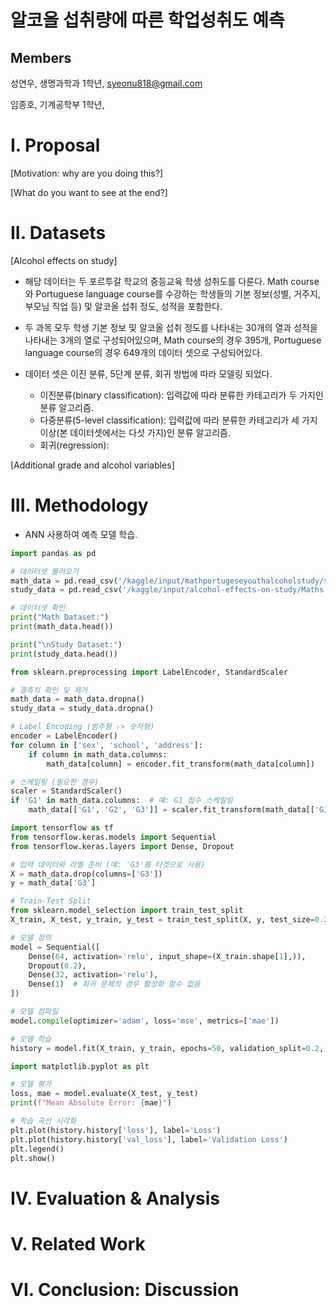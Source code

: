 # 알코올 섭취량에 따른 학업성취도 예측

## Members
성연우, 생명과학과 1학년, syeonu818@gmail.com

임종호, 기계공학부 1학년, 

# I. Proposal
   [Motivation: why are you doing this?]
   
   [What do you want to see at the end?]

# II. Datasets

   [Alcohol effects on study]
   - 해당 데이터는 두 포르투갈 학교의 중등교육 학생 성취도를 다룬다. Math course와 Portuguese language course를 수강하는 학생들의 기본 정보(성별, 거주지, 부모님 직업 등) 및 알코올 섭취 정도, 성적을 포함한다.
   - 두 과목 모두 학생 기본 정보 및 알코올 섭취 정도를 나타내는 30개의 열과 성적을 나타내는 3개의 열로 구성되어있으며, Math course의 경우 395개, Portuguese language course의 경우 649개의 데이터 셋으로 구성되어있다.
   - 데이터 셋은 이진 분류, 5단계 분류, 회귀 방법에 따라 모델링 되었다.

      - 이진분류(binary classification): 입력값에 따라 분류한 카테고리가 두 가지인 분류 알고리즘. 
      - 다중분류(5-level classification): 입력값에 따라 분류한 카테고리가 세 가지 이상(본 데이터셋에서는 다섯 가지)인 분류 알고리즘.
      - 회귀(regression):


  

  [Additional grade and alcohol variables]

# III. Methodology
   - ANN 사용하여 예측 모델 학습. 

```python
import pandas as pd

# 데이터셋 불러오기
math_data = pd.read_csv('/kaggle/input/mathportugeseyouthalcoholstudy/student_math_por_formatted.csv')
study_data = pd.read_csv('/kaggle/input/alcohol-effects-on-study/Maths.csv')

# 데이터셋 확인
print("Math Dataset:")
print(math_data.head())

print("\nStudy Dataset:")
print(study_data.head())
```


```python
from sklearn.preprocessing import LabelEncoder, StandardScaler

# 결측치 확인 및 제거
math_data = math_data.dropna()
study_data = study_data.dropna()

# Label Encoding (범주형 -> 숫자형)
encoder = LabelEncoder()
for column in ['sex', 'school', 'address']:
    if column in math_data.columns:
        math_data[column] = encoder.fit_transform(math_data[column])

# 스케일링 (필요한 경우)
scaler = StandardScaler()
if 'G1' in math_data.columns:  # 예: G1 점수 스케일링
    math_data[['G1', 'G2', 'G3']] = scaler.fit_transform(math_data[['G1', 'G2', 'G3']])
```


```python
import tensorflow as tf
from tensorflow.keras.models import Sequential
from tensorflow.keras.layers import Dense, Dropout

# 입력 데이터와 라벨 준비 (예: 'G3'를 타겟으로 사용)
X = math_data.drop(columns=['G3'])
y = math_data['G3']

# Train-Test Split
from sklearn.model_selection import train_test_split
X_train, X_test, y_train, y_test = train_test_split(X, y, test_size=0.2, random_state=42)

# 모델 정의
model = Sequential([
    Dense(64, activation='relu', input_shape=(X_train.shape[1],)),
    Dropout(0.2),
    Dense(32, activation='relu'),
    Dense(1)  # 회귀 문제의 경우 활성화 함수 없음
])

# 모델 컴파일
model.compile(optimizer='adam', loss='mse', metrics=['mae'])

# 모델 학습
history = model.fit(X_train, y_train, epochs=50, validation_split=0.2, batch_size=32)
```


```python
import matplotlib.pyplot as plt

# 모델 평가
loss, mae = model.evaluate(X_test, y_test)
print(f"Mean Absolute Error: {mae}")

# 학습 곡선 시각화
plt.plot(history.history['loss'], label='Loss')
plt.plot(history.history['val_loss'], label='Validation Loss')
plt.legend()
plt.show()
```


# IV. Evaluation & Analysis
# V. Related Work 
# VI. Conclusion: Discussion
